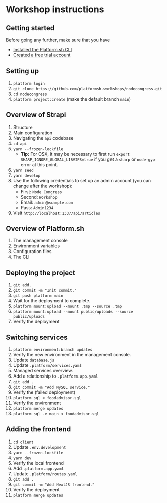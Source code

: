 # Workshop instructions

## Getting started

Before going any further, make sure that you have 

- [Installed the Platform.sh CLI](https://docs.platform.sh/development/cli.html)
- [Created a free trial account](https://auth.api.platform.sh/register)

## Setting up

1. `platform login`
1. `git clone https://github.com/platformsh-workshops/nodecongress.git`
1. `cd nodecongress`
1. `platform project:create` (make the default branch `main`)

## Overview of Strapi

1. Structure
1. Main configuration
1. Navigating the `api` codebase
1. `cd api`
1. `yarn --frozen-lockfile`
    - **Tip:** For OSX, it may be necessary to first run `export SHARP_IGNORE_GLOBAL_LIBVIPS=true` if you get a `sharp` or `node-gyp` error at this point.
1. `yarn seed`
1. `yarn develop`
1. Use the following credentials to set up an admin account (you can change after the workshop):
    - First: `Node Congress`
    - Second: `Workshop`
    - Email: `admin@example.com`
    - Pass: `Admin1234`
1. Visit `http://localhost:1337/api/articles`

## Overview of Platform.sh

1. The management console
1. Environment variables
1. Configuration files
1. The CLI

## Deploying the project

1. `git add.`
1. `git commit -m "Init commit."`
1. `git push platform main`
1. Wait for the deployment to complete.
1. `platform mount:upload --mount .tmp --source .tmp`
1. `platform mount:upload --mount public/uploads --source public/uploads`
1. Verify the deployment

## Switching services

1. `platform environment:branch updates`
1. Verify the new environment in the management console.
1. Update `database.js`
1. Update `.platform/services.yaml`
1. Managed services overview.
1. Add a relationship to `.platform.app.yaml`
1. `git add .`
1. `git commit -m "Add MySQL service."`
1. Verify the (failed deployment)
1. `platform sql < foodadvisor.sql`
1. Verify the environment
1. `platform merge updates`
1. `platform sql -e main < foodadvisor.sql`

## Adding the frontend

1. `cd client`
1. Update `.env.development`
1. `yarn --frozen-lockfile`
1. `yarn dev`
1. Verify the local frontend
1. Add `.platform.app.yaml`
1. Update `.platform/routes.yaml`
1. `git add .`
1. `git commit -m "Add NextJS frontend."`
1. Verify the deployment
1. `platform merge updates`